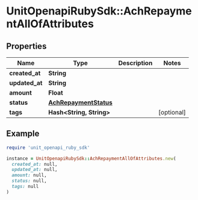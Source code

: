 # UnitOpenapiRubySdk::AchRepaymentAllOfAttributes

## Properties

| Name | Type | Description | Notes |
| ---- | ---- | ----------- | ----- |
| **created_at** | **String** |  |  |
| **updated_at** | **String** |  |  |
| **amount** | **Float** |  |  |
| **status** | [**AchRepaymentStatus**](AchRepaymentStatus.md) |  |  |
| **tags** | **Hash&lt;String, String&gt;** |  | [optional] |

## Example

```ruby
require 'unit_openapi_ruby_sdk'

instance = UnitOpenapiRubySdk::AchRepaymentAllOfAttributes.new(
  created_at: null,
  updated_at: null,
  amount: null,
  status: null,
  tags: null
)
```

